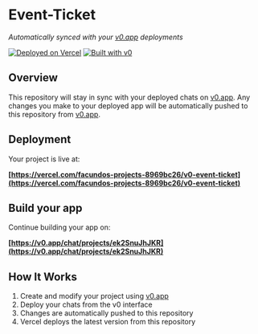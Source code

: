 # Event-Ticket

*Automatically synced with your [v0.app](https://v0.app) deployments*

[![Deployed on Vercel](https://img.shields.io/badge/Deployed%20on-Vercel-black?style=for-the-badge&logo=vercel)](https://vercel.com/facundos-projects-8969bc26/v0-event-ticket)
[![Built with v0](https://img.shields.io/badge/Built%20with-v0.app-black?style=for-the-badge)](https://v0.app/chat/projects/ek2SnuJhJKR)

## Overview

This repository will stay in sync with your deployed chats on [v0.app](https://v0.app).
Any changes you make to your deployed app will be automatically pushed to this repository from [v0.app](https://v0.app).

## Deployment

Your project is live at:

**[https://vercel.com/facundos-projects-8969bc26/v0-event-ticket](https://vercel.com/facundos-projects-8969bc26/v0-event-ticket)**

## Build your app

Continue building your app on:

**[https://v0.app/chat/projects/ek2SnuJhJKR](https://v0.app/chat/projects/ek2SnuJhJKR)**

## How It Works

1. Create and modify your project using [v0.app](https://v0.app)
2. Deploy your chats from the v0 interface
3. Changes are automatically pushed to this repository
4. Vercel deploys the latest version from this repository
